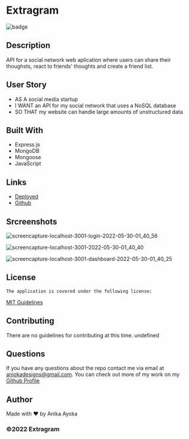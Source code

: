 # Extragram



 ![badge](https://img.shields.io/badge/license-MIT-blue)
    

  ## Description
 API for a social network web aplication where users can share their thoughsts, react to friends' thoughts and create a friend list.

 ## User Story
 - AS A social media startup
 - I WANT an API for my social network that uses a NoSQL database
 - SO THAT my website can handle large amounts of unstructured data


  ## Built With

 * Express.js
 * MongoDB
 * Mongoose
 * JavaScript

  ## Links

  * [Deployed](https://morning-cove-12800.herokuapp.com/)
  * [Github](https://github.com/anikayoka/mvc-tech-blog)
  
  ## Srcreenshots
  
 ![screencapture-localhost-3001-login-2022-05-30-01_40_56](https://user-images.githubusercontent.com/88905488/170925053-de9b7869-cbe8-48c3-94fa-8f19dffd66f9.png)

![screencapture-localhost-3001-2022-05-30-01_40_40](https://user-images.githubusercontent.com/88905488/170925066-4c22bb0a-f6ae-452e-8c9b-ee278283de81.png)

![screencapture-localhost-3001-dashboard-2022-05-30-01_40_25](https://user-images.githubusercontent.com/88905488/170925078-27fae67e-50d8-498c-ac6b-e1cc5b1f3c5a.png)
  
  
  ## License
    The application is covered under the following license:
      
  [MIT Guidelines](https://choosealicense.com/licenses/)
      
  ## Contributing

  There are no guidelines for contributing at this time. undefined

  ## Questions

  If you have any questions about the repo contact me via email at aniokadesigns@gmail.com. You can check out more of my work on my [Github Profile](https://github.com/anikayoka)

  ## Author

  Made with ❤️ by Anika Ayoka
  
  ### ©️2022 Extragram